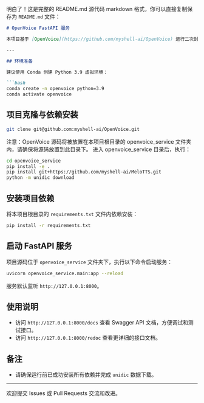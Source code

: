 明白了！这是完整的 README.md 源代码 markdown 格式，你可以直接复制保存为 `README.md` 文件：

````markdown
# OpenVoice FastAPI 服务

本项目基于 [OpenVoice](https://github.com/myshell-ai/OpenVoice) 进行二次封装，提供语音合成功能的 FastAPI 接口服务。

---

## 环境准备

建议使用 Conda 创建 Python 3.9 虚拟环境：

```bash
conda create -n openvoice python=3.9
conda activate openvoice
````

## 项目克隆与依赖安装
```bash
git clone git@github.com:myshell-ai/OpenVoice.git
```
注意：OpenVoice 源码将被放置在本项目根目录的 openvoice_service 文件夹内，请确保将源码放置到此目录下。
进入 openvoice_service 目录后，执行：

```bash
cd openvoice_service
pip install -e .
pip install git+https://github.com/myshell-ai/MeloTTS.git
python -m unidic download
```

## 安装项目依赖

将本项目根目录的 `requirements.txt` 文件内依赖安装：

```bash
pip install -r requirements.txt
```

## 启动 FastAPI 服务

项目源码位于 `openvoice_service` 文件夹下，执行以下命令启动服务：

```bash
uvicorn openvoice_service.main:app --reload
```

服务默认监听 `http://127.0.0.1:8000`。

## 使用说明

* 访问 `http://127.0.0.1:8000/docs` 查看 Swagger API 文档，方便调试和测试接口。
* 访问 `http://127.0.0.1:8000/redoc` 查看更详细的接口文档。

## 备注

* 请确保运行前已成功安装所有依赖并完成 `unidic` 数据下载。

---

欢迎提交 Issues 或 Pull Requests 交流和改进。
